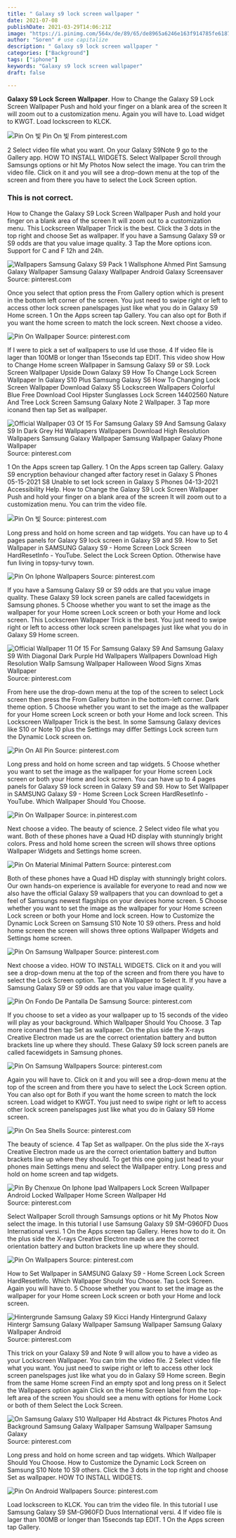 ```yaml
---
title: " Galaxy s9 lock screen wallpaper "
date: 2021-07-08
publishDate: 2021-03-29T14:06:21Z
image: "https://i.pinimg.com/564x/de/89/65/de8965a6246e163f914785fe618738bc.jpg"
author: "Soren" # use capitalize
description: " Galaxy s9 lock screen wallpaper "
categories: ["Background"]
tags: ["iphone"]
keywords: "Galaxy s9 lock screen wallpaper"
draft: false

---
```



**Galaxy S9 Lock Screen Wallpaper**. How to Change the Galaxy S9 Lock Screen Wallpaper Push and hold your finger on a blank area of the screen It will zoom out to a customization menu. Again you will have to. Load widget to KWGT. Load lockscreen to KLCK.

![Pin On 빛](https://i.pinimg.com/474x/8b/8a/58/8b8a587238f79359e75e6a99a734f1db.jpg "Pin On 빛")
Pin On 빛 From pinterest.com


2 Select video file what you want. On your Galaxy S9Note 9 go to the Gallery app. HOW TO INSTALL WIDGETS. Select Wallpaper Scroll through Samsungs options or hit My Photos Now select the image. You can trim the video file. Click on it and you will see a drop-down menu at the top of the screen and from there you have to select the Lock Screen option.

### This is not correct.

How to Change the Galaxy S9 Lock Screen Wallpaper Push and hold your finger on a blank area of the screen It will zoom out to a customization menu. This Lockscreen Wallpaper Trick is the best. Click the 3 dots in the top right and choose Set as wallpaper. If you have a Samsung Galaxy S9 or S9 odds are that you value image quality. 3 Tap the More options icon. Support for C and F 12h and 24h.


![Wallpapers Samsung Galaxy S9 Pack 1 Wallsphone Ahmed Pint Samsung Galaxy Wallpaper Samsung Galaxy Wallpaper Android Galaxy Screensaver](https://i.pinimg.com/474x/20/6e/5e/206e5e84e854051fbd7229ffbde6b1cf.jpg "Wallpapers Samsung Galaxy S9 Pack 1 Wallsphone Ahmed Pint Samsung Galaxy Wallpaper Samsung Galaxy Wallpaper Android Galaxy Screensaver")
Source: pinterest.com

Once you select that option press the From Gallery option which is present in the bottom left corner of the screen. You just need to swipe right or left to access other lock screen panelspages just like what you do in Galaxy S9 Home screen. 1 On the Apps screen tap Gallery. You can also opt for Both if you want the home screen to match the lock screen. Next choose a video.

![Pin On Wallpaper](https://i.pinimg.com/originals/09/ac/ce/09acce1703e6f09a4afb75f64af9f928.jpg "Pin On Wallpaper")
Source: pinterest.com

If I were to pick a set of wallpapers to use Id use those. 4 If video file is lager than 100MB or longer than 15seconds tap EDIT. This video show How to Change Home screen Wallpaper in Samsung Galaxy S9 or S9. Lock Screen Wallpaper Upside Down Galaxy S9 How To Change Lock Screen Wallpaper In Galaxy S10 Plus Samsung Galaxy S6 How To Changing Lock Screen Wallpaper Download Galaxy S5 Lockscreen Wallpapers Colorful Blue Free Download Cool Hipster Sunglasses Lock Screen 14402560 Nature And Tree Lock Screen Samsung Galaxy Note 2 Wallpaper. 3 Tap more iconand then tap Set as wallpaper.

![Official Wallpaper 03 Of 15 For Samsung Galaxy S9 And Samsung Galaxy S9 In Dark Grey Hd Wallpapers Wallpapers Download High Resolution Wallpapers Samsung Galaxy Wallpaper Samsung Wallpaper Galaxy Phone Wallpaper](https://i.pinimg.com/originals/bc/2f/32/bc2f32bbe556c1dd0c5d2f3dbfb00fac.jpg "Official Wallpaper 03 Of 15 For Samsung Galaxy S9 And Samsung Galaxy S9 In Dark Grey Hd Wallpapers Wallpapers Download High Resolution Wallpapers Samsung Galaxy Wallpaper Samsung Wallpaper Galaxy Phone Wallpaper")
Source: pinterest.com

1 On the Apps screen tap Gallery. 1 On the Apps screen tap Gallery. Galaxy S9 encryption behaviour changed after factory reset in Galaxy S Phones 05-15-2021 S8 Unable to set lock screen in Galaxy S Phones 04-13-2021 Accessibility Help. How to Change the Galaxy S9 Lock Screen Wallpaper Push and hold your finger on a blank area of the screen It will zoom out to a customization menu. You can trim the video file.

![Pin On 빛](https://i.pinimg.com/474x/8b/8a/58/8b8a587238f79359e75e6a99a734f1db.jpg "Pin On 빛")
Source: pinterest.com

Long press and hold on home screen and tap widgets. You can have up to 4 pages panels for Galaxy S9 lock screen in Galaxy S9 and S9. How to Set Wallpaper in SAMSUNG Galaxy S9 - Home Screen Lock Screen HardResetInfo - YouTube. Select the Lock Screen Option. Otherwise have fun living in topsy-turvy town.

![Pin On Iphone Wallpapers](https://i.pinimg.com/originals/ca/e9/fb/cae9fb447568b14a869919d1172016c7.jpg "Pin On Iphone Wallpapers")
Source: pinterest.com

If you have a Samsung Galaxy S9 or S9 odds are that you value image quality. These Galaxy S9 lock screen panels are called facewidgets in Samsung phones. 5 Choose whether you want to set the image as the wallpaper for your Home screen Lock screen or both your Home and lock screen. This Lockscreen Wallpaper Trick is the best. You just need to swipe right or left to access other lock screen panelspages just like what you do in Galaxy S9 Home screen.

![Official Wallpaper 11 Of 15 For Samsung Galaxy S9 And Samsung Galaxy S9 With Diagonal Dark Purple Hd Wallpapers Wallpapers Download High Resolution Wallp Samsung Wallpaper Halloween Wood Signs Xmas Wallpaper](https://i.pinimg.com/originals/b8/0d/d5/b80dd5bbaddbb1a20bb5cf3c20715f64.jpg "Official Wallpaper 11 Of 15 For Samsung Galaxy S9 And Samsung Galaxy S9 With Diagonal Dark Purple Hd Wallpapers Wallpapers Download High Resolution Wallp Samsung Wallpaper Halloween Wood Signs Xmas Wallpaper")
Source: pinterest.com

From here use the drop-down menu at the top of the screen to select Lock screen then press the From Gallery button in the bottom-left corner. Dark theme option. 5 Choose whether you want to set the image as the wallpaper for your Home screen Lock screen or both your Home and lock screen. This Lockscreen Wallpaper Trick is the best. In some Samsung Galaxy devices like S10 or Note 10 plus the Settings may differ Settings Lock screen turn the Dynamic Lock screen on.

![Pin On All Pin](https://i.pinimg.com/736x/5d/60/bd/5d60bddc3e43300b5464cb164f7e612e.jpg "Pin On All Pin")
Source: pinterest.com

Long press and hold on home screen and tap widgets. 5 Choose whether you want to set the image as the wallpaper for your Home screen Lock screen or both your Home and lock screen. You can have up to 4 pages panels for Galaxy S9 lock screen in Galaxy S9 and S9. How to Set Wallpaper in SAMSUNG Galaxy S9 - Home Screen Lock Screen HardResetInfo - YouTube. Which Wallpaper Should You Choose.

![Pin On Wallpaper](https://i.pinimg.com/originals/17/ee/84/17ee84a54d8c9b71a2097749c800616e.jpg "Pin On Wallpaper")
Source: in.pinterest.com

Next choose a video. The beauty of science. 2 Select video file what you want. Both of these phones have a Quad HD display with stunningly bright colors. Press and hold home screen the screen will shows three options Wallpaper Widgets and Settings home screen.

![Pin On Material Minimal Pattern](https://i.pinimg.com/originals/b9/77/6d/b9776db8dd2f7ca0c5656acba7553b47.jpg "Pin On Material Minimal Pattern")
Source: pinterest.com

Both of these phones have a Quad HD display with stunningly bright colors. Our own hands-on experience is available for everyone to read and now we also have the official Galaxy S9 wallpapers that you can download to get a feel of Samsungs newest flagships on your devices home screen. 5 Choose whether you want to set the image as the wallpaper for your Home screen Lock screen or both your Home and lock screen. How to Customize the Dynamic Lock Screen on Samsung S10 Note 10 S9 others. Press and hold home screen the screen will shows three options Wallpaper Widgets and Settings home screen.

![Pin On Samsung Wallpaper](https://i.pinimg.com/736x/6c/b4/25/6cb425bd9a27d625b40032879792a7ed.jpg "Pin On Samsung Wallpaper")
Source: pinterest.com

Next choose a video. HOW TO INSTALL WIDGETS. Click on it and you will see a drop-down menu at the top of the screen and from there you have to select the Lock Screen option. Tap on a Wallpaper to Select It. If you have a Samsung Galaxy S9 or S9 odds are that you value image quality.

![Pin On Fondo De Pantalla De Samsung](https://i.pinimg.com/236x/33/b4/6a/33b46ab70cceac6934a42cf437c82b60.jpg "Pin On Fondo De Pantalla De Samsung")
Source: pinterest.com

If you choose to set a video as your wallpaper up to 15 seconds of the video will play as your background. Which Wallpaper Should You Choose. 3 Tap more iconand then tap Set as wallpaper. On the plus side the X-rays Creative Electron made us are the correct orientation battery and button brackets line up where they should. These Galaxy S9 lock screen panels are called facewidgets in Samsung phones.

![Pin On Samsung Wallpapers](https://i.pinimg.com/originals/6b/71/19/6b7119432ed2375c433289aa10988054.jpg "Pin On Samsung Wallpapers")
Source: pinterest.com

Again you will have to. Click on it and you will see a drop-down menu at the top of the screen and from there you have to select the Lock Screen option. You can also opt for Both if you want the home screen to match the lock screen. Load widget to KWGT. You just need to swipe right or left to access other lock screen panelspages just like what you do in Galaxy S9 Home screen.

![Pin On Sea Shells](https://i.pinimg.com/474x/c1/d4/65/c1d46537e0d29d59cf0e0b35eb5d0036.jpg "Pin On Sea Shells")
Source: pinterest.com

The beauty of science. 4 Tap Set as wallpaper. On the plus side the X-rays Creative Electron made us are the correct orientation battery and button brackets line up where they should. To get this one going just head to your phones main Settings menu and select the Wallpaper entry. Long press and hold on home screen and tap widgets.

![Pin By Chenxue On Iphone Ipad Wallpapers Lock Screen Wallpaper Android Locked Wallpaper Home Screen Wallpaper Hd](https://i.pinimg.com/736x/90/c0/57/90c05736293312497a5870ff36b27d39.jpg "Pin By Chenxue On Iphone Ipad Wallpapers Lock Screen Wallpaper Android Locked Wallpaper Home Screen Wallpaper Hd")
Source: pinterest.com

Select Wallpaper Scroll through Samsungs options or hit My Photos Now select the image. In this tutorial I use Samsung Galaxy S9 SM-G960FD Duos International versi. 1 On the Apps screen tap Gallery. Heres how to do it. On the plus side the X-rays Creative Electron made us are the correct orientation battery and button brackets line up where they should.

![Pin On Wallpapers](https://i.pinimg.com/474x/01/07/e0/0107e0a93d0f7f7677063548bd4c7000.jpg "Pin On Wallpapers")
Source: pinterest.com

How to Set Wallpaper in SAMSUNG Galaxy S9 - Home Screen Lock Screen HardResetInfo. Which Wallpaper Should You Choose. Tap Lock Screen. Again you will have to. 5 Choose whether you want to set the image as the wallpaper for your Home screen Lock screen or both your Home and lock screen.

![Hintergrunde Samsung Galaxy S9 Kicci Handy Hintergrund Galaxy Hintergr Samsung Galaxy Wallpaper Samsung Wallpaper Samsung Galaxy Wallpaper Android](https://i.pinimg.com/736x/ae/5e/97/ae5e97782f5fb032170076dcd1b9f974.jpg "Hintergrunde Samsung Galaxy S9 Kicci Handy Hintergrund Galaxy Hintergr Samsung Galaxy Wallpaper Samsung Wallpaper Samsung Galaxy Wallpaper Android")
Source: pinterest.com

This trick on your Galaxy S9 and Note 9 will allow you to have a video as your Lockscreen Wallpaper. You can trim the video file. 2 Select video file what you want. You just need to swipe right or left to access other lock screen panelspages just like what you do in Galaxy S9 Home screen. Begin from the same Home screen Find an empty spot and long press on it Select the Wallpapers option again Click on the Home Screen label from the top-left area of the screen You should see a menu with options for Home Lock or both of them Select the Lock Screen.

![On Samsung Galaxy S10 Wallpaper Hd Abstract 4k Pictures Photos And Background Samsung Galaxy Wallpaper Samsung Wallpaper Samsung Galaxy](https://i.pinimg.com/736x/d8/90/c2/d890c27c21e1c391963c6179505ab2b9.jpg "On Samsung Galaxy S10 Wallpaper Hd Abstract 4k Pictures Photos And Background Samsung Galaxy Wallpaper Samsung Wallpaper Samsung Galaxy")
Source: pinterest.com

Long press and hold on home screen and tap widgets. Which Wallpaper Should You Choose. How to Customize the Dynamic Lock Screen on Samsung S10 Note 10 S9 others. Click the 3 dots in the top right and choose Set as wallpaper. HOW TO INSTALL WIDGETS.

![Pin On Android Wallpapers](https://i.pinimg.com/564x/de/89/65/de8965a6246e163f914785fe618738bc.jpg "Pin On Android Wallpapers")
Source: pinterest.com

Load lockscreen to KLCK. You can trim the video file. In this tutorial I use Samsung Galaxy S9 SM-G960FD Duos International versi. 4 If video file is lager than 100MB or longer than 15seconds tap EDIT. 1 On the Apps screen tap Gallery.

